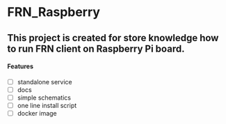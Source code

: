 # FRN_Raspberry

## This project is created for store knowledge how to run FRN client on Raspberry Pi board.

#### Features

- [ ] standalone service
- [ ] docs 
- [ ] simple schematics
- [ ] one line install script
- [ ] docker image
